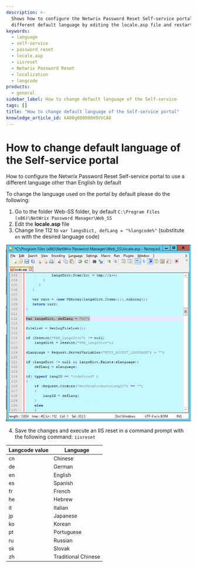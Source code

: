 ```yaml
---
description: >-
  Shows how to configure the Netwrix Password Reset Self-service portal to use a
  different default language by editing the locale.asp file and restarting IIS.
keywords:
  - language
  - self-service
  - password reset
  - locale.asp
  - iisreset
  - Netwrix Password Reset
  - localization
  - langcode
products:
  - general
sidebar_label: How to change default language of the Self-service
tags: []
title: "How to change default language of the Self-service portal"
knowledge_article_id: kA00g000000H9VVCA0
---
```


# How to change default language of the Self-service portal

How to configure the Netwrix Password Reset Self-service portal to use a different language other than English by default

To change the language used on the portal by default please do the following:

1. Go to the folder Web-SS folder, by default `C:\Program Files (x86)\NetWrix Password Manager\Web_SS`
2. Edit the **locale.asp** file
3. Change line 112 to `var langsDict, defLang = "%langcode%"` (substitute `en` with the desired language code)

![User-added image](./images/ka04u00000116cJ_0EM70000000ts5W.png)

4. Save the changes and execute an IIS reset in a command prompt with the following command: `iisreset`

| Langcode value | Language             |
|----------------|----------------------|
| cn             | Chinese              |
| de             | German               |
| en             | English              |
| es             | Spanish              |
| fr             | French               |
| he             | Hebrew               |
| it             | Italian              |
| jp             | Japanese             |
| ko             | Korean               |
| pt             | Portuguese           |
| ru             | Russian              |
| sk             | Slovak               |
| zh             | Traditional Chinese  |
